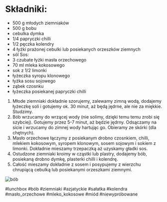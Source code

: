 # Składniki:
-   500 g młodych ziemniaków
-   500 g bobu
-   cebulka dymka
-   1/4 papryczki chilli
-   1/2 pęczka kolendry
-   4 łyżki prażonej cebulki lub posiekanych orzeszków ziemnych
-   sól
  Sos:
-   3 czubate łyżki masła orzechowego
-   70 ml mleka kokosowego
-   sok z 1/2 limonki
-   łyżeczka syropu klonowego
-   łyżka sosu sojowego
-   ząbek czosnku
-   łyżeczka posiekanej papryczki chilli

1.  Młode ziemniaki dokładnie szorujemy, zalewamy zimną wodą, dodajemy łyżeczkę soli i gotujemy ok. 30 minut, aż będą jędrne, ale nie za miękkie. Studzimy.
2.  Bób wrzucamy do wrzącej wody (nie solimy, dzięki temu temu zrobi się szybciej). Gotujemy przez 5-7 minut, aż będzie jędrny. Odsączamy na sicie i wrzucamy do zimnej wody hartując go. Obieramy ze skórki (dla chętnych).
3.  Masło orzechowe łączymy z posiekanym drobno czosnkiem, chilli, mlekiem kokosowym, syropem klonowym, sosem sojowym i sokiem z limonki. Dokładnie mieszamy trzepaczką aż uzyskamy gładki sos.
4.  Ostudzone ziemniaki kroimy w cząstki lub plastry, dodajemy bób, posiekaną drobno dymkę, plasterki chilli i kolendrę.
5.  Całość mieszamy dokładnie z sosem i posypujemy z wierzchu chrupiącą cebulką lub posiekanymi orzeszkami ziemnymi.

![bób](https://burczymiwbrzuchu.pl/wp-content/uploads/2021/06/2.jpg)

#lunchbox #bób #ziemniaki #azjatyckie #sałatka #kolendra #masło_orzechowe #mleko_kokosowe #miód #niewypróbowane 